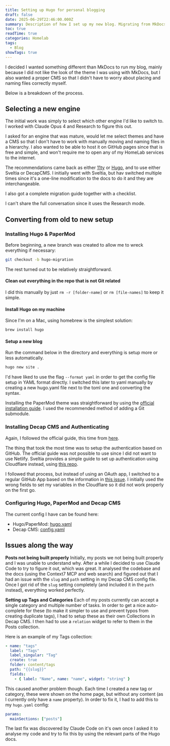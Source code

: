 ```yaml
---
title: Setting up Hugo for personal blogging
draft: false
date: 2025-06-29T22:46:00.000Z
summary: Description of how I set up my new blog. Migrating from MkDocs to Hugo.
toc: true
readTime: true
categories: Homelab
tags:
  - Blog
showTags: true
---
```

I decided I wanted something different than MkDocs to run my blog, mainly because I did not like the look of the theme I was using with MkDocs, but I also wanted a proper CMS so that I didn't have to worry about placing and naming files correctly myself.

Below is a breakdown of the process.

## Selecting a new engine

The initial work was simply to select which other engine I'd like to switch to. I worked with Claude Opus 4 and Research to figure this out.

I asked for an engine that was mature, would let me select themes and have a CMS so that I don't have to work with manually moving and naming files in a hierarchy. I also wanted to be able to host it on GitHub pages since that is free and simple, and won't require me to open any of my HomeLab services to the internet.

The recommendations came back as either [11ty](https://www.11ty.dev) or [Hugo](https://gohugo.io), and to use either Sveltia or DecapCMS. I initially went with Sveltia, but hav switched multiple times since it's a one-line modification to the docs to do it and they are interchangeable.

I also got a complete migration guide together with a checklist.

I can't share the full conversation since it uses the Research mode.

## Converting from old to new setup

### Installing Hugo & PaperMod

Before beginning, a new branch was created to allow me to wreck everything if necessary:

```bash
git checkout -b hugo-migration
```

The rest turned out to be relatively straightforward.

#### Clean out everything in the repo that is not Git related
I did this manually by just `rm -r [folder-name]` or `rm [file-names]` to keep it simple.

#### Install Hugo on my machine
Since I'm on a Mac, using homebrew is the simplest solution:

```bash
brew install hugo
```

#### Setup a new blog
Run the command below in the directory and everything is setup more or less automatically.

```bash
hugo new site .
```

I'd have liked to use the flag `--format yaml` in order to get the config file setup in YAML format directly. I switched this later to yaml manually by creating a new hugo.yaml file next to the toml one and converting the syntax.

Installing the PaperMod theme was straightforward by using the [official installation guide](https://adityatelange.github.io/hugo-PaperMod/posts/papermod/papermod-installation/). I used the recommended method of adding a Git submodule.

### Installing Decap CMS and Authenticating
Again, I followed the official guide, this time from [here](https://decapcms.org/docs/install-decap-cms/).

The thing that took the most time was to setup the authentication based on GitHub. The official guide was not possible to use since I did not want to use Netlify. Sveltia provides a simple guide to set up authentication using Cloudflare instead, using [this repo](https://github.com/sveltia/sveltia-cms-auth).

I followed that process, but instead of using an OAuth app, I switched to a regular GitHub App based on the information in [this issue](https://github.com/sveltia/sveltia-cms-auth/issues/15).
I initially used the wrong fields to set my variables in the Cloudflare so it did not work properly on the first go.

### Configuring Hugo, PaperMod and Decap CMS

The current config I have can be found here:

- Hugo/PaperMod: [hugo.yaml](https://github.com/cstalhem/cstalhem.github.io/blob/6a3d833636bc1b54b60b0e326636a772ac1d0a2b/hugo.yaml)
- Decap CMS: [config.yaml](https://github.com/cstalhem/cstalhem.github.io/blob/6a3d833636bc1b54b60b0e326636a772ac1d0a2b/static/admin/config.yml)

## Issues along the way

**Posts not being built properly**
Initially, my posts we not being built properly and I was unable to understand why. After a while I decided to use Claude Code to try to figure it out, which was great. It analysed the codebase and the docs (using the Context7 MCP and web search) and figured out that I had an issue with the `slug` and `path` setting in my Decap CMS config file. Once I got rid of the `slug` setting completely (and included it in the `path` instead), everything worked perfectly.

**Setting up Tags and Categories**
Each of my posts currently can accept a single category and multiple number of tasks. In order to get a nice auto-complete for these (to make it simpler to use and prevent typos from creating duplicate tags), I had to setup these as their own Collections in Decap CMS. I then had to use a `relation` widget to refer to them in the Posts collection.

Here is an example of my Tags collection:

```yaml
- name: "tags"
  label: "Tags"
  label_singular: "Tag"
  create: true
  folder: content/tags
  path: "{{slug}}"
  fields:
    - { label: "Name", name: "name", widget: "string" }
```

This caused another problem though. Each time I created a new tag or category, these were shown on the home page, but without any content (as I currently only have a `name` property). In order to fix it, I had to add this to my `hugo.yaml` config:

```yaml
params:
  mainSections: ["posts"]
```

The last fix was discovered by Claude Code on it's own once I asked it to analyse my code and try to fix this by using the relevant parts of the Hugo docs.
